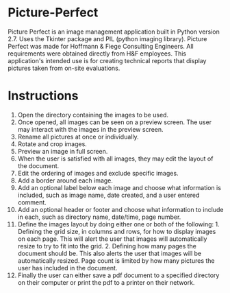 # Picture-Perfect
Picture Perfect is an image management application built in Python version 2.7. Uses the Tkinter package and PIL (python imaging library). Picture Perfect was made for Hoffmann & Fiege Consulting Engineers. All requirements were obtained directly from H&F employees. This application's intended use is for creating technical reports that display pictures taken from on-site evaluations.

# Instructions
1. Open the directory containing the images to be used.
2. Once opened, all images can be seen on a preview screen. The user may interact with the images in the preview screen.
  1. Rename all pictures at once or individually.
  2. Rotate and crop images.
  3. Preview an image in full screen.
3. When the user is satisfied with all images, they may edit the layout of the document.
  1. Edit the ordering of images and exclude specific images.
  2. Add a border around each image.
  3. Add an optional label below each image and choose what information is included, such as image name, date created, and a user entered comment.
  4. Add an optional header or footer and choose what information to include in each, such as directory name, date/time, page number.
  5. Define the images layout by doing either one or both of the following:
    1. Defining the grid size, in columns and rows, for how to display images on each page. This will alert the user that images will automatically resize to try to fit into the grid.
    2. Defining how many pages the document should be. This also alerts the user that images will be automatically resized. Page count is limited by how many pictures the user has included in the document.
4. Finally the user can either save a pdf document to a specified directory on their computer or print the pdf to a printer on their network.



